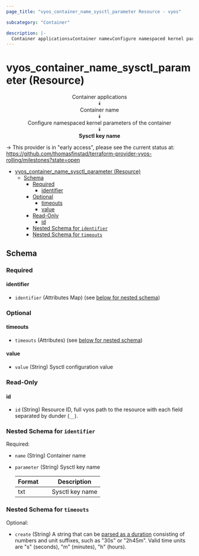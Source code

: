 ```yaml
---
page_title: "vyos_container_name_sysctl_parameter Resource - vyos"

subcategory: "Container"

description: |-
  Container applications⯯Container name⯯Configure namespaced kernel parameters of the container⯯Sysctl key name
---
```


# vyos_container_name_sysctl_parameter (Resource)
<center>

Container applications  
⯯  
Container name  
⯯  
Configure namespaced kernel parameters of the container  
⯯  
**Sysctl key name**


</center>

-> This provider is in "early access", please see the current status at: https://github.com/thomasfinstad/terraform-provider-vyos-rolling/milestones?state=open

<!--TOC-->

- [vyos_container_name_sysctl_parameter (Resource)](#vyos_container_name_sysctl_parameter-resource)
  - [Schema](#schema)
    - [Required](#required)
      - [identifier](#identifier)
    - [Optional](#optional)
      - [timeouts](#timeouts)
      - [value](#value)
    - [Read-Only](#read-only)
      - [id](#id)
    - [Nested Schema for `identifier`](#nested-schema-for-identifier)
    - [Nested Schema for `timeouts`](#nested-schema-for-timeouts)

<!--TOC-->

<!-- schema generated by tfplugindocs -->
## Schema

### Required

#### identifier
- `identifier` (Attributes Map) (see [below for nested schema](#nestedatt--identifier))

### Optional

#### timeouts
- `timeouts` (Attributes) (see [below for nested schema](#nestedatt--timeouts))
#### value
- `value` (String) Sysctl configuration value

### Read-Only

#### id
- `id` (String) Resource ID, full vyos path to the resource with each field separated by dunder (`__`).

<a id="nestedatt--identifier"></a>
### Nested Schema for `identifier`

Required:

- `name` (String) Container name
- `parameter` (String) Sysctl key name

    |  Format  &emsp;|  Description      |
    |----------|-------------------|
    |  txt     &emsp;|  Sysctl key name  |


<a id="nestedatt--timeouts"></a>
### Nested Schema for `timeouts`

Optional:

- `create` (String) A string that can be [parsed as a duration](https://pkg.go.dev/time#ParseDuration) consisting of numbers and unit suffixes, such as &#34;30s&#34; or &#34;2h45m&#34;. Valid time units are &#34;s&#34; (seconds), &#34;m&#34; (minutes), &#34;h&#34; (hours).
